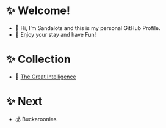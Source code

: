 # ✨ Welcome!
- 👋 Hi, I’m Sandalots and this is my personal GitHub Profile.
- 🍹 Enjoy your stay and have Fun!

# ✨ Collection
- 🧑‍ [The Great Intelligence](https://www.sandymacdonald.co.uk)


# ✨ Next
- 💰 Buckaroonies


<!---
Sandalots/Sandalots is a ✨ special ✨ repository because its `README.md` (this file) appears on your GitHub profile.
You can click the Preview link to take a look at your changes.
--->
